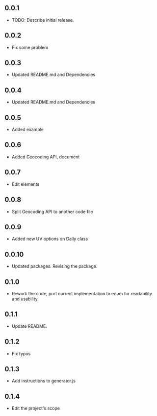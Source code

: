 ## 0.0.1

* TODO: Describe initial release.

## 0.0.2

* Fix some problem

## 0.0.3

* Updated README.md and Dependencies

## 0.0.4

* Updated README.md and Dependencies

## 0.0.5

* Added example

## 0.0.6

* Added Geocoding API, document

## 0.0.7

* Edit elements

## 0.0.8

* Split Geocoding API to another code file

## 0.0.9

* Added new UV options on Daily class

## 0.0.10

* Updated packages. Revising the package.

## 0.1.0

* Rework the code, port current implementation to enum for readability and usability.

## 0.1.1

* Update README.

## 0.1.2

* Fix typos

## 0.1.3

* Add instructions to generator.js

## 0.1.4

* Edit the project's scope